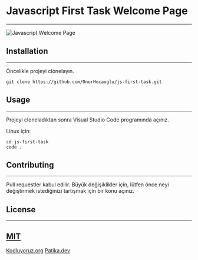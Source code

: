 # Javascript First Task Welcome Page

-----------------------------------------------------------------------------------------------
![Javascript Welcome Page](Js-First-Task.gif)

## Installation
------------------------------------------
Öncelikle projeyi clonelayın.
```
git clone https://github.com/OnurHocaoglu/js-first-task.git
```
## Usage
----------------------------------------------------
Projeyi cloneladıktan sonra Visual Studio Code programında açınız.

Linux için:
```
cd js-first-task
code .
```
## Contributing
----------------------------------------------------
Pull requestler kabul edilir. Büyük değişiklikler için, lütfen önce neyi değiştirmek istediğinizi tartışmak için bir konu açınız.

## License
---------------------------------------------------------
[MIT](https://choosealicense.com/licenses/mit/)
-----------------------------------------------------
[Kodluyoruz.org](http://www.kodluyoruz.org)
[Patika.dev](http://www.patika.dev)